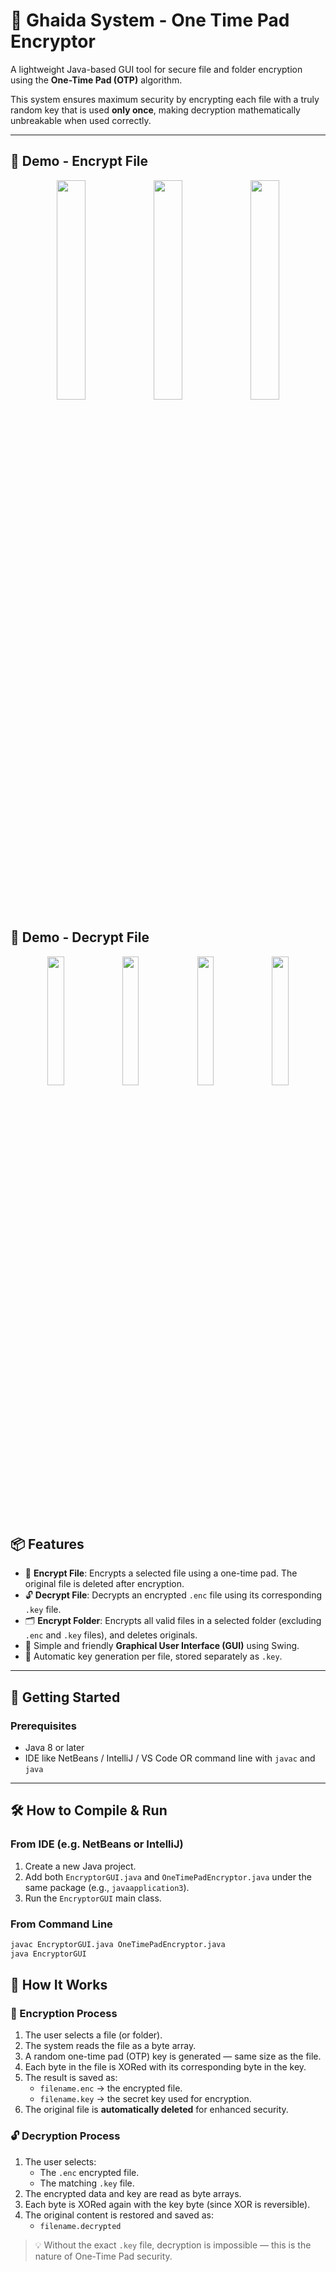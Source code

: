 # 🔐 Ghaida System - One Time Pad Encryptor

A lightweight Java-based GUI tool for secure file and folder encryption using the **One-Time Pad (OTP)** algorithm.

This system ensures maximum security by encrypting each file with a truly random key that is used **only once**, making decryption mathematically unbreakable when used correctly.

---
## 📸 Demo - Encrypt File

<p align="center">
  <img src="https://github.com/user-attachments/assets/9a0e1eb7-a072-4208-bd2d-648b92d6ecce" width="30%" />
  <img src="https://github.com/user-attachments/assets/571ab9b7-b044-4090-8d9b-029761b8bbcb" width="30%" />
  <img src="https://github.com/user-attachments/assets/98999e2a-a44c-4157-b8b8-4721697a3c23" width="30%" />
</p>

## 📸 Demo - Decrypt File

<p align="center">
  <img src="https://github.com/user-attachments/assets/db9a4a5c-d298-4c43-bc74-19c7cf6effd3" width="23%" />
  <img src="https://github.com/user-attachments/assets/44b954aa-0520-4d30-8dea-5fae17a734d2" width="23%" />
  <img src="https://github.com/user-attachments/assets/0c6125a0-55d3-43e1-bd61-a33ad95d142a" width="23%" />
  <img src="https://github.com/user-attachments/assets/e8961f45-f2d0-4996-aa8d-c89135e734cc" width="23%" />
</p>


## 📦 Features

- 🔐 **Encrypt File**: Encrypts a selected file using a one-time pad. The original file is deleted after encryption.
- 🔓 **Decrypt File**: Decrypts an encrypted `.enc` file using its corresponding `.key` file.
- 🗂️ **Encrypt Folder**: Encrypts all valid files in a selected folder (excluding `.enc` and `.key` files), and deletes originals.
- 🧊 Simple and friendly **Graphical User Interface (GUI)** using Swing.
- 🧠 Automatic key generation per file, stored separately as `.key`.

---

## 🚀 Getting Started

### Prerequisites

- Java 8 or later
- IDE like NetBeans / IntelliJ / VS Code OR command line with `javac` and `java`

---

## 🛠️ How to Compile & Run

### From IDE (e.g. NetBeans or IntelliJ)

1. Create a new Java project.
2. Add both `EncryptorGUI.java` and `OneTimePadEncryptor.java` under the same package (e.g., `javaapplication3`).
3. Run the `EncryptorGUI` main class.

### From Command Line

```bash
javac EncryptorGUI.java OneTimePadEncryptor.java
java EncryptorGUI
```

## 🧾 How It Works

### 🔐 Encryption Process

1. The user selects a file (or folder).
2. The system reads the file as a byte array.
3. A random one-time pad (OTP) key is generated — same size as the file.
4. Each byte in the file is XORed with its corresponding byte in the key.
5. The result is saved as:
   - `filename.enc` → the encrypted file.
   - `filename.key` → the secret key used for encryption.
6. The original file is **automatically deleted** for enhanced security.

### 🔓 Decryption Process

1. The user selects:
   - The `.enc` encrypted file.
   - The matching `.key` file.
2. The encrypted data and key are read as byte arrays.
3. Each byte is XORed again with the key byte (since XOR is reversible).
4. The original content is restored and saved as:
   - `filename.decrypted`

> 💡 Without the exact `.key` file, decryption is impossible — this is the nature of One-Time Pad security.


